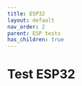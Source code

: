 ```yaml
---
title: ESP32
layout: default
nav_order: 2
parent: ESP tests
has_children: true
---
```


# Test ESP32
